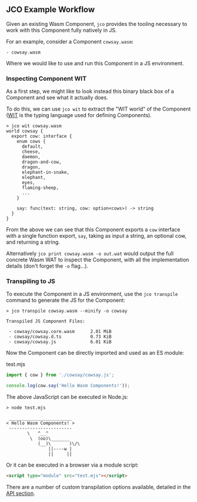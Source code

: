 ## JCO Example Workflow

Given an existing Wasm Component, `jco` provides the tooling necessary to work with this Component fully natively in JS.

For an example, consider a Component `cowsay.wasm`:

```shell
- cowsay.wasm
```

Where we would like to use and run this Component in a JS environment.

### Inspecting Component WIT

As a first step, we might like to look instead this binary black box of a Component and see what it actually does.

To do this, we can use `jco wit` to extract the "WIT world" of the Component ([WIT](https://github.com/WebAssembly/component-model/blob/main/design/mvp/WIT.md) is the typing language used for defining Components).

```shell
> jco wit cowsay.wasm
world cowsay {
  export cow: interface {
    enum cows {
      default,
      cheese,
      daemon,
      dragon-and-cow,
      dragon,
      elephant-in-snake,
      elephant,
      eyes,
      flaming-sheep,
      ...
    }

    say: func(text: string, cow: option<cows>) -> string
  }
}
```

From the above we can see that this Component exports a `cow` interface with a single function export, `say`, taking as input a string, an optional cow, and returning a string.

Alternatively `jco print cowsay.wasm -o out.wat` would output the full concrete Wasm WAT to inspect the Component, with all the implementation details (don't forget the `-o` flag...).

### Transpiling to JS

To execute the Component in a JS environment, use the `jco transpile` command to generate the JS for the Component:

```shell
> jco transpile cowsay.wasm --minify -o cowsay

Transpiled JS Component Files:

 - cowsay/cowsay.core.wasm      2.01 MiB
 - cowsay/cowsay.d.ts           0.73 KiB
 - cowsay/cowsay.js             6.01 KiB
```

Now the Component can be directly imported and used as an ES module:

test.mjs
```js
import { cow } from './cowsay/cowsay.js';

console.log(cow.say('Hello Wasm Components!'));
```

The above JavaScript can be executed in Node.js:

```shell
> node test.mjs

 ________________________
< Hello Wasm Components! >
 ------------------------
        \   ^__^
         \  (oo)\_______
            (__)\       )\/\
                ||----w |
                ||     ||
```

Or it can be executed in a browser via a module script:

```html
<script type="module" src="test.mjs"></script>
```

There are a number of custom transpilation options available, detailed in the [API section](README.md#API).
